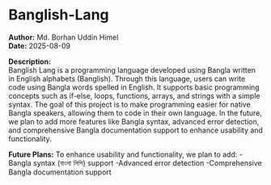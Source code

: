 # Banglish-Lang

**Author:** Md. Borhan Uddin Himel  
**Date:** 2025-08-09  

**Description:**  
Banglish Lang is a programming language developed using Bangla written in English alphabets (Banglish). Through this language, users can write code using Bangla words spelled in English. It supports basic programming concepts such as if-else, loops, functions, arrays, and strings with a simple syntax. The goal of this project is to make programming easier for native Bangla speakers, allowing them to code in their own language. In the future, we plan to add more features like Bangla syntax, advanced error detection, and comprehensive Bangla documentation support to enhance usability and functionality.

**Future Plans:**
    To enhance usability and functionality, we plan to add:
    -Bangla syntax (বাংলা লিপি) support
    -Advanced error detection
    -Comprehensive Bangla documentation support
